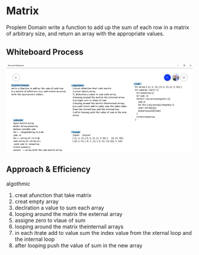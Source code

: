 # Matrix
<!-- Description of the challenge -->
Proplem Domain
write a function to add up the sum of each row in a matrix of arbitrary size, and return an array with the appropriate values.

## Whiteboard Process
![pord](./code4.png)

## Approach & Efficiency
<!-- What approach did you take? Discuss Why. What is the Big O space/time for this approach? -->

algothmic 
1. creat afunction that take matrix 
2. creat empty array
3. declration a value to sum each array 
4. looping around the matrix the external array
4. assigne zero to vlaue of sum 
5. looping around the matrix theinternail arrays
6. in each itrate add to value sum the index value from the xternal loop and the internal loop
7. after looping push the value of sum in the new array

